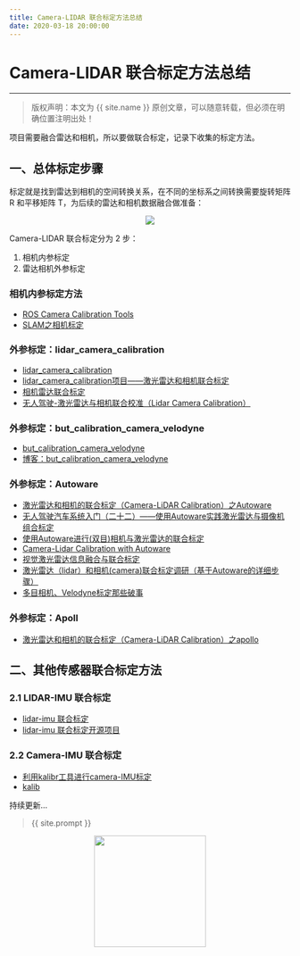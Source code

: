 ```yaml
---
title: Camera-LIDAR 联合标定方法总结
date: 2020-03-18 20:00:00
---
```

# Camera-LIDAR 联合标定方法总结
***
> 版权声明：本文为 {{ site.name }} 原创文章，可以随意转载，但必须在明确位置注明出处！

项目需要融合雷达和相机，所以要做联合标定，记录下收集的标定方法。

## 一、总体标定步骤

标定就是找到雷达到相机的空间转换关系，在不同的坐标系之间转换需要旋转矩阵 R 和平移矩阵 T，为后续的雷达和相机数据融合做准备：

<div  align="center">
<img src="https://img-blog.csdn.net/20180903162619645?watermark/2/text/aHR0cHM6Ly9ibG9nLmNzZG4ubmV0L2xlYXJuaW5nX3RvcnRvc2ll/font/5a6L5L2T/fontsize/400/fill/I0JBQkFCMA==/dissolve/70"/>
</div>



Camera-LIDAR 联合标定分为 2 步：

1. 相机内参标定
2. 雷达相机外参标定

### 相机内参标定方法

- [ROS Camera Calibration Tools](http://wiki.ros.org/camera_calibration/Tutorials/MonocularCalibration)
- [SLAM之相机标定](https://blog.csdn.net/learning_tortosie/article/details/79901255)

### 外参标定：lidar_camera_calibration

- [lidar_camera_calibration](https://github.com/ankitdhall/lidar_camera_calibration)
- [lidar_camera_calibration项目——激光雷达和相机联合标定](https://tumihua.cn/2019/02/20/698adb0e68a9eaa19a52d52c69f34bea.html)
- [相机雷达联合标定]([http://www.elkulas.com/2019/05/22/%E7%9B%B8%E6%9C%BA%E9%9B%B7%E8%BE%BE%E8%81%94%E5%90%88%E6%A0%87%E5%AE%9A/](http://www.elkulas.com/2019/05/22/相机雷达联合标定/))
- [无人驾驶-激光雷达与相机联合校准（Lidar Camera Calibration）](https://blog.csdn.net/a2281965135/article/details/79785784)

### 外参标定：but_calibration_camera_velodyne

- [but_calibration_camera_velodyne](https://github.com/robofit/but_velodyne/tree/master/but_calibration_camera_velodyne)
- [博客：but_calibration_camera_velodyne](https://blog.csdn.net/learning_tortosie/article/details/82385394)

### 外参标定：Autoware

- [激光雷达和相机的联合标定（Camera-LiDAR Calibration）之Autoware](https://blog.csdn.net/learning_tortosie/article/details/82347694)
- [无人驾驶汽车系统入门（二十二）——使用Autoware实践激光雷达与摄像机组合标定](https://blog.csdn.net/AdamShan/article/details/81670732)
- [使用Autoware进行(双目)相机与激光雷达的联合标定](https://blog.csdn.net/X_kh_2001/article/details/89163659?depth_1-utm_source=distribute.pc_relevant.none-task&utm_source=distribute.pc_relevant.none-task)
- [Camera-Lidar Calibration with Autoware](https://zhuanlan.zhihu.com/p/65226371)
- [视觉激光雷达信息融合与联合标定](https://zhuanlan.zhihu.com/p/55825255)
- [激光雷达（lidar）和相机(camera)联合标定调研（基于Autoware的详细步骤）](https://blog.csdn.net/mxdsdo09/article/details/88370662)
- [多目相机、Velodyne标定那些破事](http://s1nh.org/post/calib-velodyne-camera/)

### 外参标定：Apoll

- [激光雷达和相机的联合标定（Camera-LiDAR Calibration）之apollo](https://blog.csdn.net/learning_tortosie/article/details/82351553)



## 二、其他传感器联合标定方法

### 2.1 LIDAR-IMU 联合标定

- [lidar-imu 联合标定](https://blog.csdn.net/Crystal_YS/article/details/90763723#lidarimulidar_align_12)
- [lidar-imu 联合标定开源项目](https://github.com/ethz-asl/lidar_align)



### 2.2 Camera-IMU 联合标定

- [利用kalibr工具进行camera-IMU标定](https://blog.csdn.net/zhubaohua_bupt/article/details/80222321)
- [kalib](https://github.com/ethz-asl/kalibr)



持续更新...


> {{ site.prompt }}

<div  align="center">
<img src="https://dlonng.com/images/wechart.jpg" width = "200" height = "200"/>